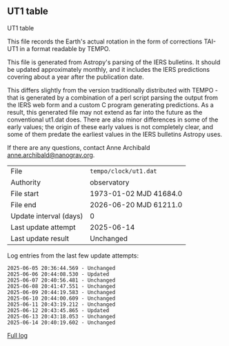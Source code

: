 
## UT1 table

UT1 table

This file records the Earth's actual rotation in the form of
corrections TAI-UT1 in a format readable by TEMPO.

This file is generated from Astropy's parsing of the IERS
bulletins. It should be updated approximately monthly, and it
includes the IERS predictions covering about a year after the
publication date.

This differs slightly from the version traditionally distributed
with TEMPO - that is generated by a combination of a perl script
parsing the output from the IERS web form and a custom C program
generating predictions. As a result, this generated file may not
extend as far into the future as the conventional ut1.dat does.
There are also minor differences in some of the early values; the
origin of these early values is not completely clear, and some of
them predate the earliest values in the IERS bulletins Astropy uses.

If there are any questions, contact Anne Archibald
<anne.archibald@nanograv.org>.

|     |     |
|:--- |:--- |
| File | `tempo/clock/ut1.dat` |
| Authority | observatory |
| File start | 1973-01-02 MJD 41684.0 |
| File end | 2026-06-20 MJD 61211.0 |
| Update interval (days) | 0 |
| Last update attempt | 2025-06-14 |
| Last update result | Unchanged |

Log entries from the last few update attempts:
```
2025-06-05 20:36:44.569 - Unchanged
2025-06-06 20:44:08.530 - Updated
2025-06-07 20:40:56.481 - Unchanged
2025-06-08 20:41:47.551 - Unchanged
2025-06-09 20:44:19.583 - Unchanged
2025-06-10 20:44:00.609 - Unchanged
2025-06-11 20:43:19.212 - Unchanged
2025-06-12 20:43:45.865 - Updated
2025-06-13 20:43:18.053 - Unchanged
2025-06-14 20:40:19.602 - Unchanged
```
[Full log](https://raw.githubusercontent.com/ipta/pulsar-clock-corrections/main/log/tempo/clock/ut1.dat.log)

